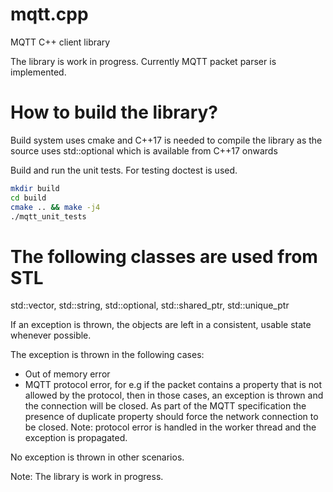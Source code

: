 # mqtt.cpp
MQTT C++ client library

The library is work in progress. Currently MQTT packet parser is implemented.

# How to build the library?

Build system uses cmake and C++17 is needed to compile the library as the source uses std::optional which is available from C++17 onwards

Build and run the unit tests. For testing doctest is used.

```bash
mkdir build
cd build
cmake .. && make -j4
./mqtt_unit_tests
```

# The following classes are used from STL

std::vector, std::string, std::optional, std::shared_ptr, std::unique_ptr

If an exception is thrown, the objects are left in a consistent, usable state whenever possible.

The exception is thrown in the following cases:

* Out of memory error
* MQTT protocol error, for e.g if the packet contains a property that is not allowed by the protocol, then in those cases, an exception is thrown and the connection will be closed. As part of the MQTT specification the presence of duplicate property should force the network connection to be closed. Note: protocol error is handled in the worker thread and the exception is propagated.

No exception is thrown in other scenarios.

Note: The library is work in progress.
